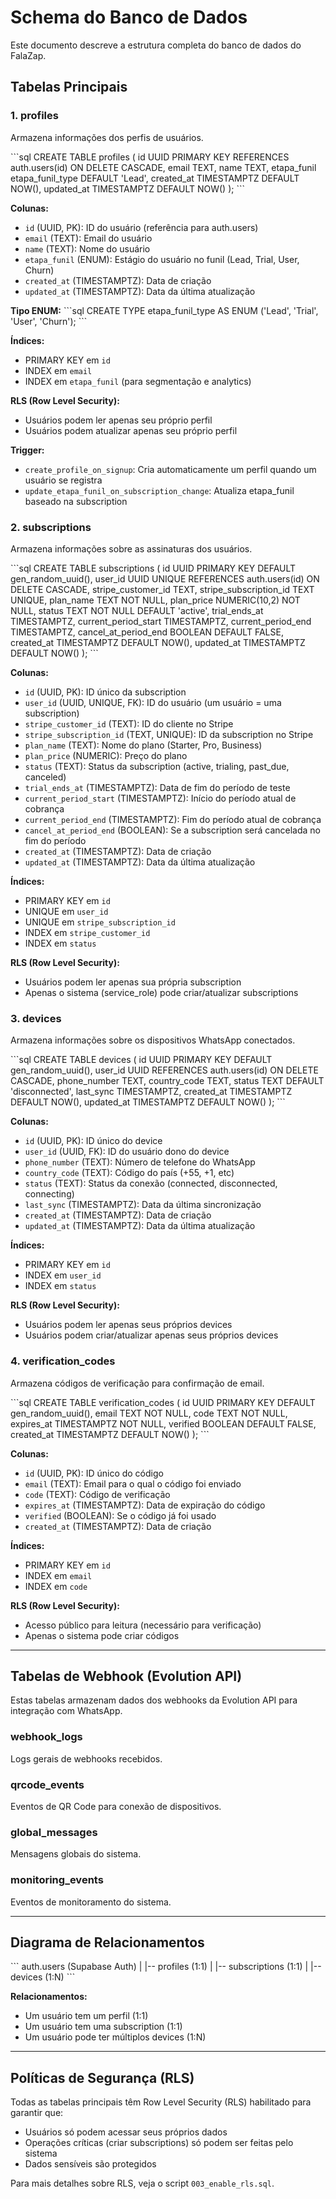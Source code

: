 # Schema do Banco de Dados

Este documento descreve a estrutura completa do banco de dados do FalaZap.

## Tabelas Principais

### 1. profiles

Armazena informações dos perfis de usuários.

\`\`\`sql
CREATE TABLE profiles (
  id UUID PRIMARY KEY REFERENCES auth.users(id) ON DELETE CASCADE,
  email TEXT,
  name TEXT,
  etapa_funil etapa_funil_type DEFAULT 'Lead',
  created_at TIMESTAMPTZ DEFAULT NOW(),
  updated_at TIMESTAMPTZ DEFAULT NOW()
);
\`\`\`

**Colunas:**
- `id` (UUID, PK): ID do usuário (referência para auth.users)
- `email` (TEXT): Email do usuário
- `name` (TEXT): Nome do usuário
- `etapa_funil` (ENUM): Estágio do usuário no funil (Lead, Trial, User, Churn)
- `created_at` (TIMESTAMPTZ): Data de criação
- `updated_at` (TIMESTAMPTZ): Data da última atualização

**Tipo ENUM:**
\`\`\`sql
CREATE TYPE etapa_funil_type AS ENUM ('Lead', 'Trial', 'User', 'Churn');
\`\`\`

**Índices:**
- PRIMARY KEY em `id`
- INDEX em `email`
- INDEX em `etapa_funil` (para segmentação e analytics)

**RLS (Row Level Security):**
- Usuários podem ler apenas seu próprio perfil
- Usuários podem atualizar apenas seu próprio perfil

**Trigger:**
- `create_profile_on_signup`: Cria automaticamente um perfil quando um usuário se registra
- `update_etapa_funil_on_subscription_change`: Atualiza etapa_funil baseado na subscription

### 2. subscriptions

Armazena informações sobre as assinaturas dos usuários.

\`\`\`sql
CREATE TABLE subscriptions (
  id UUID PRIMARY KEY DEFAULT gen_random_uuid(),
  user_id UUID UNIQUE REFERENCES auth.users(id) ON DELETE CASCADE,
  stripe_customer_id TEXT,
  stripe_subscription_id TEXT UNIQUE,
  plan_name TEXT NOT NULL,
  plan_price NUMERIC(10,2) NOT NULL,
  status TEXT NOT NULL DEFAULT 'active',
  trial_ends_at TIMESTAMPTZ,
  current_period_start TIMESTAMPTZ,
  current_period_end TIMESTAMPTZ,
  cancel_at_period_end BOOLEAN DEFAULT FALSE,
  created_at TIMESTAMPTZ DEFAULT NOW(),
  updated_at TIMESTAMPTZ DEFAULT NOW()
);
\`\`\`

**Colunas:**
- `id` (UUID, PK): ID único da subscription
- `user_id` (UUID, UNIQUE, FK): ID do usuário (um usuário = uma subscription)
- `stripe_customer_id` (TEXT): ID do cliente no Stripe
- `stripe_subscription_id` (TEXT, UNIQUE): ID da subscription no Stripe
- `plan_name` (TEXT): Nome do plano (Starter, Pro, Business)
- `plan_price` (NUMERIC): Preço do plano
- `status` (TEXT): Status da subscription (active, trialing, past_due, canceled)
- `trial_ends_at` (TIMESTAMPTZ): Data de fim do período de teste
- `current_period_start` (TIMESTAMPTZ): Início do período atual de cobrança
- `current_period_end` (TIMESTAMPTZ): Fim do período atual de cobrança
- `cancel_at_period_end` (BOOLEAN): Se a subscription será cancelada no fim do período
- `created_at` (TIMESTAMPTZ): Data de criação
- `updated_at` (TIMESTAMPTZ): Data da última atualização

**Índices:**
- PRIMARY KEY em `id`
- UNIQUE em `user_id`
- UNIQUE em `stripe_subscription_id`
- INDEX em `stripe_customer_id`
- INDEX em `status`

**RLS (Row Level Security):**
- Usuários podem ler apenas sua própria subscription
- Apenas o sistema (service_role) pode criar/atualizar subscriptions

### 3. devices

Armazena informações sobre os dispositivos WhatsApp conectados.

\`\`\`sql
CREATE TABLE devices (
  id UUID PRIMARY KEY DEFAULT gen_random_uuid(),
  user_id UUID REFERENCES auth.users(id) ON DELETE CASCADE,
  phone_number TEXT,
  country_code TEXT,
  status TEXT DEFAULT 'disconnected',
  last_sync TIMESTAMPTZ,
  created_at TIMESTAMPTZ DEFAULT NOW(),
  updated_at TIMESTAMPTZ DEFAULT NOW()
);
\`\`\`

**Colunas:**
- `id` (UUID, PK): ID único do device
- `user_id` (UUID, FK): ID do usuário dono do device
- `phone_number` (TEXT): Número de telefone do WhatsApp
- `country_code` (TEXT): Código do país (+55, +1, etc)
- `status` (TEXT): Status da conexão (connected, disconnected, connecting)
- `last_sync` (TIMESTAMPTZ): Data da última sincronização
- `created_at` (TIMESTAMPTZ): Data de criação
- `updated_at` (TIMESTAMPTZ): Data da última atualização

**Índices:**
- PRIMARY KEY em `id`
- INDEX em `user_id`
- INDEX em `status`

**RLS (Row Level Security):**
- Usuários podem ler apenas seus próprios devices
- Usuários podem criar/atualizar apenas seus próprios devices

### 4. verification_codes

Armazena códigos de verificação para confirmação de email.

\`\`\`sql
CREATE TABLE verification_codes (
  id UUID PRIMARY KEY DEFAULT gen_random_uuid(),
  email TEXT NOT NULL,
  code TEXT NOT NULL,
  expires_at TIMESTAMPTZ NOT NULL,
  verified BOOLEAN DEFAULT FALSE,
  created_at TIMESTAMPTZ DEFAULT NOW()
);
\`\`\`

**Colunas:**
- `id` (UUID, PK): ID único do código
- `email` (TEXT): Email para o qual o código foi enviado
- `code` (TEXT): Código de verificação
- `expires_at` (TIMESTAMPTZ): Data de expiração do código
- `verified` (BOOLEAN): Se o código já foi usado
- `created_at` (TIMESTAMPTZ): Data de criação

**Índices:**
- PRIMARY KEY em `id`
- INDEX em `email`
- INDEX em `code`

**RLS (Row Level Security):**
- Acesso público para leitura (necessário para verificação)
- Apenas o sistema pode criar códigos

---

## Tabelas de Webhook (Evolution API)

Estas tabelas armazenam dados dos webhooks da Evolution API para integração com WhatsApp.

### webhook_logs
Logs gerais de webhooks recebidos.

### qrcode_events
Eventos de QR Code para conexão de dispositivos.

### global_messages
Mensagens globais do sistema.

### monitoring_events
Eventos de monitoramento do sistema.

---

## Diagrama de Relacionamentos

\`\`\`
auth.users (Supabase Auth)
    |
    |-- profiles (1:1)
    |
    |-- subscriptions (1:1)
    |
    |-- devices (1:N)
\`\`\`

**Relacionamentos:**
- Um usuário tem um perfil (1:1)
- Um usuário tem uma subscription (1:1)
- Um usuário pode ter múltiplos devices (1:N)

---

## Políticas de Segurança (RLS)

Todas as tabelas principais têm Row Level Security (RLS) habilitado para garantir que:
- Usuários só podem acessar seus próprios dados
- Operações críticas (criar subscriptions) só podem ser feitas pelo sistema
- Dados sensíveis são protegidos

Para mais detalhes sobre RLS, veja o script `003_enable_rls.sql`.
